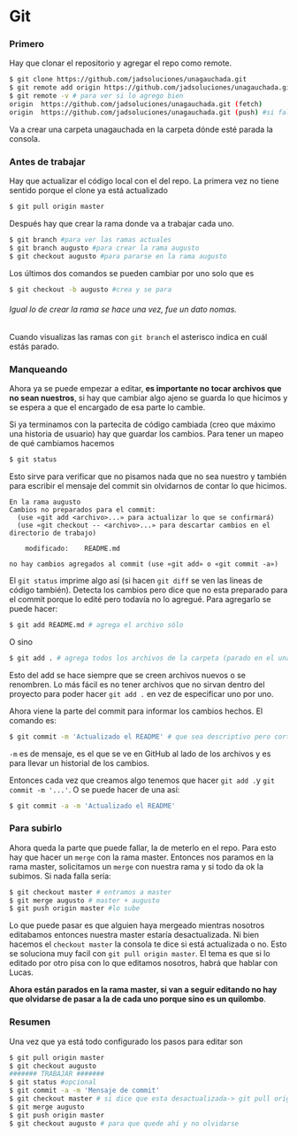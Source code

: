 # Git
### Primero
Hay que clonar el repositorio y agregar el repo como remote.
``` sh
$ git clone https://github.com/jadsoluciones/unagauchada.git
$ git remote add origin https://github.com/jadsoluciones/unagauchada.git
$ git remote -v # para ver si lo agrego bien
origin	https://github.com/jadsoluciones/unagauchada.git (fetch)
origin	https://github.com/jadsoluciones/unagauchada.git (push) #si falta esta es porque no tenés permiso para pushear
``` 
Va a crear una carpeta unagauchada en la carpeta dónde esté parada la consola.
### Antes de trabajar
Hay que actualizar el código local con el del repo. La primera vez no tiene sentido porque el clone ya está actualizado
``` sh
$ git pull origin master
``` 

Después hay que crear la rama donde va a trabajar cada uno.
``` sh
$ git branch #para ver las ramas actuales
$ git branch augusto #para crear la rama augusto
$ git checkout augusto #para pararse en la rama augusto
``` 
Los últimos dos comandos se pueden cambiar por uno solo  que es
``` sh
$ git checkout -b augusto #crea y se para
``` 
###### Igual lo de crear la rama se hace una vez, fue un dato nomas.

Cuando visualizas las ramas con `git branch` el asterisco indica en cuál estás parado.
### Manqueando
Ahora ya se puede empezar a editar, **es importante no tocar archivos que no sean nuestros**, si hay que cambiar algo ajeno se guarda lo que hicimos y se espera a que el encargado de esa parte lo cambie.

Si ya terminamos con la partecita de código cambiada (creo que máximo una historia de usuario) hay que guardar los cambios. Para tener un mapeo de qué cambiamos hacemos
``` sh
$ git status
``` 
Esto sirve para verificar que no pisamos nada que no sea nuestro y también para escribir el mensaje del commit sin olvidarnos de contar lo que hicimos.

```
En la rama augusto
Cambios no preparados para el commit:
  (use «git add <archivo>...» para actualizar lo que se confirmará)
  (use «git checkout -- <archivo>...» para descartar cambios en el directorio de trabajo)

	modificado:    README.md

no hay cambios agregados al commit (use «git add» o «git commit -a»)
```
El `git status` imprime algo así (si hacen `git diff` se ven las lineas de código también). Detecta los cambios pero dice que no esta preparado para el commit porque lo edité pero todavía no lo agregué. Para agregarlo se puede hacer:
```sh
$ git add README.md # agrega el archivo sólo
```
O sino
```sh
$ git add . # agrega todos los archivos de la carpeta (parado en el unagauchada) 
```

Esto del add se hace siempre que se creen archivos nuevos o se renombren. Lo más fácil es no tener archivos que no sirvan dentro del proyecto para poder hacer `git add .` en vez de especificar uno por uno.

Ahora viene la parte del commit para informar los cambios hechos. El comando es:
```sh
$ git commit -m 'Actualizado el README' # que sea descriptivo pero corto como un título
```
`-m` es de mensaje, es el que se ve en GitHub al lado de los archivos  y es para llevar un historial de los cambios.

Entonces cada vez que creamos algo tenemos que hacer `git add .`y `git commit -m '...'`. O se puede hacer de una así:
```sh
$ git commit -a -m 'Actualizado el README'
```
### Para subirlo
Ahora queda la parte que puede fallar, la de meterlo en el repo. Para esto hay que hacer un `merge` con la rama master. Entonces nos paramos en la rama master, solicitamos un `merge` con nuestra rama y si todo da ok la subimos. Si nada falla
sería:
``` sh
$ git checkout master # entramos a master
$ git merge augusto # master + augusto
$ git push origin master #lo sube
```
Lo que puede pasar es que alguien haya mergeado mientras nosotros editabamos entonces nuestra master estaría desactualizada. Ni bien hacemos el `checkout master` la consola te dice si está actualizada o no. Esto se soluciona muy facil con `git pull origin master`. El tema es que si lo editado por otro pisa con lo que editamos nosotros, habrá que hablar con Lucas. 

**Ahora están parados en la rama master, si van a seguir editando no hay que olvidarse de pasar a la de cada uno porque sino es un quilombo**.

### Resumen

Una vez que ya está todo configurado los pasos para editar son
```sh
$ git pull origin master
$ git checkout augusto
####### TRABAJAR #######
$ git status #opcional
$ git commit -a -m 'Mensaje de commit'
$ git checkout master # si dice que esta desactualizada-> git pull origin master
$ git merge augusto
$ git push origin master
$ git checkout augusto # para que quede ahí y no olvidarse
```
